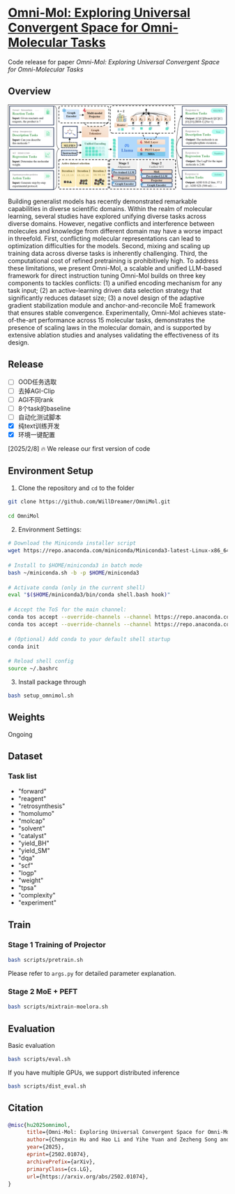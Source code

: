 # [Omni-Mol: Exploring Universal Convergent Space for Omni-Molecular Tasks](https://arxiv.org/abs/2502.01074)

Code release for paper *Omni-Mol: Exploring Universal Convergent Space for Omni-Molecular Tasks*


## Overview
![main](assests/main.png)

Building generalist models has recently demonstrated remarkable capabilities in diverse scientific domains. Within the realm of molecular learning, several studies have explored unifying diverse tasks across diverse domains. However, negative conflicts and interference between molecules and knowledge from different domain may have a worse impact in threefold. First, conflicting molecular representations can lead to optimization difficulties for the models. Second, mixing and scaling up training data across diverse tasks is inherently challenging. Third, the computational cost of refined pretraining is prohibitively high. To address these limitations, we present Omni-Mol, a scalable and unified LLM-based framework for direct instruction tuning Omni-Mol builds on three key components to tackles conflicts: (1) a unified encoding mechanism for any task input; (2) an active-learning driven data selection strategy that significantly reduces dataset size; (3) a novel design of the adaptive gradient stabilization module and anchor-and-reconcile MoE framework that ensures stable convergence. Experimentally, Omni-Mol achieves state-of-the-art performance across 15 molecular tasks, demonstrates the presence of scaling laws in the molecular domain, and is supported by extensive ablation studies and analyses validating the effectiveness of its design.

## Release

- [ ] OOD任务选取
- [ ] 去掉AGI-Clip
- [ ] AGI不同rank
- [ ] 8个task的baseline
- [ ] 自动化测试脚本
- [x] 纯text训练开发
- [x] 环境一键配置

[2025/2/8] 🔥 We release our first version of code

## Environment Setup
1. Clone the repository and `cd` to the folder

```bash
git clone https://github.com/WillDreamer/OmniMol.git

cd OmniMol
```
2. Environment Settings:

```bash
# Download the Miniconda installer script
wget https://repo.anaconda.com/miniconda/Miniconda3-latest-Linux-x86_64.sh -O ~/miniconda.sh

# Install to $HOME/miniconda3 in batch mode
bash ~/miniconda.sh -b -p $HOME/miniconda3

# Activate conda (only in the current shell)
eval "$($HOME/miniconda3/bin/conda shell.bash hook)"

# Accept the ToS for the main channel:
conda tos accept --override-channels --channel https://repo.anaconda.com/pkgs/main
conda tos accept --override-channels --channel https://repo.anaconda.com/pkgs/r

# (Optional) Add conda to your default shell startup
conda init

# Reload shell config
source ~/.bashrc
```

3. Install package through 
```bash
bash setup_omnimol.sh
```

## Weights
Ongoing

## Dataset
### Task list
- "forward"
- "reagent"
- "retrosynthesis"
-  "homolumo"
- "molcap"
- "solvent"
- "catalyst"
- "yield_BH"
- "yield_SM"
- "dqa"
- "scf"
- "logp"
- "weight"
- "tpsa"
- "complexity"
- "experiment"


## Train
### Stage 1 Training of Projector
```bash
bash scripts/pretrain.sh
```
Please refer to `args.py` for detailed parameter explanation.

### Stage 2 MoE + PEFT
```bash 
bash scripts/mixtrain-moelora.sh
```

## Evaluation
Basic evaluation
```bash
bash scripts/eval.sh
```

If you have multiple GPUs, we support distributed inference
```bash
bash scripts/dist_eval.sh
```

## Citation
```bibtex
@misc{hu2025omnimol,
      title={Omni-Mol: Exploring Universal Convergent Space for Omni-Molecular Tasks}, 
      author={Chengxin Hu and Hao Li and Yihe Yuan and Zezheng Song and Haixin Wang},
      year={2025},
      eprint={2502.01074},
      archivePrefix={arXiv},
      primaryClass={cs.LG},
      url={https://arxiv.org/abs/2502.01074}, 
}
```
